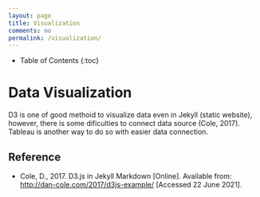 ```yaml
---
layout: page
title: Visualization
comments: no
permalink: /visualization/
---
```


* Table of Contents
{:toc}

# Data Visualization

D3 is one of good methoid to visualize data even in Jekyll (static website), however, there is some dificulties to connect data source (Cole, 2017).
Tableau is another way to do so with easier data connection.

## Reference
* Cole, D., 2017. D3.js in Jekyll Markdown [Online]. Available from: http://dan-cole.com/2017/d3js-example/ [Accessed 22 June 2021].